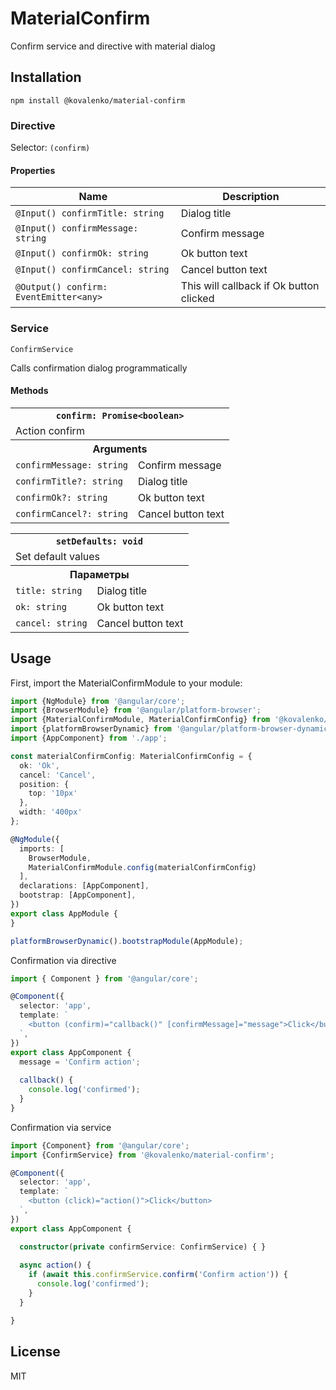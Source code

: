 # MaterialConfirm

Confirm service and directive with material dialog

## Installation

```
npm install @kovalenko/material-confirm
```

### Directive

Selector: `(confirm)`

#### Properties

Name | Description
--- | ---
`@Input() confirmTitle: string` | Dialog title
`@Input() confirmMessage: string` | Confirm message
`@Input() confirmOk: string` | Ok button text
`@Input() confirmCancel: string` | Cancel button text
`@Output() confirm: EventEmitter<any>` | This will callback if Ok button clicked


### Service

`ConfirmService`

Calls confirmation dialog programmatically

#### Methods

<table>
  <tr>
    <th colspan="2"><code>confirm: Promise&lt;boolean&gt;</code></th>
  </tr>
  <tr>
    <td colspan="2">Action confirm</td>
  </tr>
  <tr>
    <th colspan="2">Arguments</th>
  </tr>
  <tr>
    <td><code>confirmMessage: string</code></td>
    <td>Confirm message</td>
  </tr>
  <tr>
    <td><code>confirmTitle?: string</code></td>
    <td>Dialog title</td>
  </tr>
  <tr>
    <td><code>confirmOk?: string</code></td>
    <td>Ok button text</td>
  </tr>
  <tr>
    <td><code>confirmCancel?: string</code></td>
    <td>Cancel button text</td>
  </tr>
</table>

<table>
  <tr>
    <th colspan="2"><code>setDefaults: void</code></th>
  </tr>
  <tr>
    <td colspan="2">Set default values</td>
  </tr>
  <tr>
    <th colspan="2">Параметры</th>
  </tr>
  <tr>
    <td><code>title: string</code></td>
    <td>Dialog title</td>
  </tr>
  <tr>
    <td><code>ok: string</code></td>
    <td>Ok button text</td>
  </tr>
  <tr>
    <td><code>cancel: string</code></td>
    <td>Cancel button text</td>
  </tr>
</table>

## Usage

First, import the MaterialConfirmModule to your module:

```typescript
import {NgModule} from '@angular/core';
import {BrowserModule} from '@angular/platform-browser';
import {MaterialConfirmModule, MaterialConfirmConfig} from '@kovalenko/material-confirm';
import {platformBrowserDynamic} from '@angular/platform-browser-dynamic';
import {AppComponent} from './app';

const materialConfirmConfig: MaterialConfirmConfig = {
  ok: 'Ok',
  cancel: 'Cancel',
  position: {
    top: '10px'
  },
  width: '400px'
};

@NgModule({
  imports: [
    BrowserModule,
    MaterialConfirmModule.config(materialConfirmConfig)
  ],
  declarations: [AppComponent],
  bootstrap: [AppComponent],
})
export class AppModule {
}

platformBrowserDynamic().bootstrapModule(AppModule);
```

Confirmation via directive

```typescript
import { Component } from '@angular/core';

@Component({
  selector: 'app',
  template: `
    <button (confirm)="callback()" [confirmMessage]="message">Click</button>
  `,
})
export class AppComponent {
  message = 'Confirm action';
  
  callback() {
    console.log('confirmed');
  }
}
```

Confirmation via service

```typescript
import {Component} from '@angular/core';
import {ConfirmService} from '@kovalenko/material-confirm';

@Component({
  selector: 'app',
  template: `
    <button (click)="action()">Click</button>
  `,
})
export class AppComponent {

  constructor(private confirmService: ConfirmService) { }
  
  async action() {
    if (await this.confirmService.confirm('Confirm action')) {
      console.log('confirmed');
    }
  }

}
```

## License

MIT
